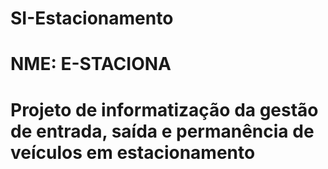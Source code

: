 # SI-Estacionamento
# NME: E-STACIONA
# Projeto de informatização da gestão de entrada, saída e permanência de veículos em estacionamento
